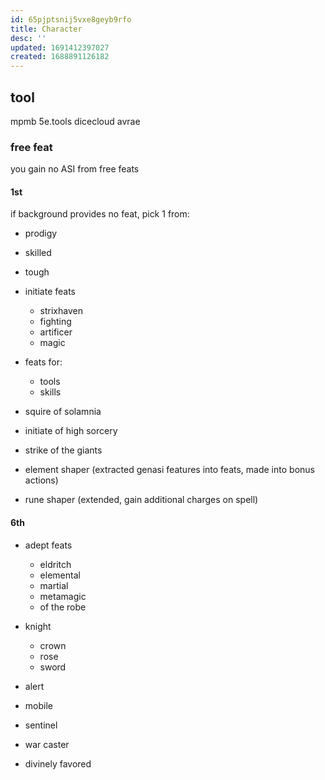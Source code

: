 ```yaml
---
id: 65pjptsnij5vxe8geyb9rfo
title: Character
desc: ''
updated: 1691412397027
created: 1688891126182
---
```


## tool
mpmb
5e.tools
dicecloud
avrae

### free feat
you gain no ASI from free feats

#### 1st
if background provides no feat, pick 1 from:
- prodigy
- skilled
- tough

- initiate feats
  + strixhaven
  + fighting
  + artificer
  + magic

- feats for:
  + tools
  + skills

- squire of solamnia
- initiate of high sorcery
- strike of the giants
- element shaper (extracted genasi features into feats, made into bonus actions)
- rune shaper (extended, gain additional charges on spell)

#### 6th
- adept feats
  + eldritch
  + elemental
  + martial
  + metamagic
  + of the robe

- knight
  + crown
  + rose
  + sword

- alert
- mobile
- sentinel
- war caster
- divinely favored
